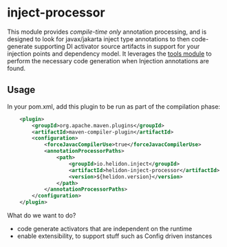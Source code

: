 # inject-processor

This module provides *compile-time only* annotation processing, and is designed to look for javax/jakarta inject type annotations to then code-generate supporting DI activator source artifacts in support for your injection points and dependency model. It leverages the [tools module](../tools/README.md) to perform the necessary code generation when Injection annotations are found.

## Usage

In your pom.xml, add this plugin to be run as part of the compilation phase:
```pom.xml
    <plugin>
        <groupId>org.apache.maven.plugins</groupId>
        <artifactId>maven-compiler-plugin</artifactId>
        <configuration>
            <forceJavacCompilerUse>true</forceJavacCompilerUse>
            <annotationProcessorPaths>
                <path>
                    <groupId>io.helidon.inject</groupId>
                    <artifactId>helidon-inject-processor</artifactId>
                    <version>${helidon.version}</version>
                </path>
            </annotationProcessorPaths>
        </configuration>
    </plugin>
```

What do we want to do?

- code generate activators that are independent on the runtime
- enable extensibility, to support stuff such as Config driven instances

